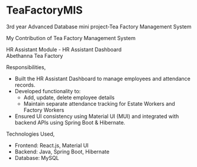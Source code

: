 # TeaFactoryMIS
3rd year Advanced Database mini project-Tea Factory Management System

My Contribution of Tea Factory Management System

HR Assistant Module - HR Assistant Dashboard  
Abethanna Tea Factory

Responsibilities,
- Built the HR Assistant Dashboard to manage employees and attendance records.
- Developed functionality to:
  - Add, update, delete employee details
  - Maintain separate attendance tracking for Estate Workers and Factory Workers
- Ensured UI consistency using Material UI (MUI) and integrated with backend APIs using Spring Boot & Hibernate.

Technologies Used,
- Frontend: React.js, Material UI  
- Backend: Java, Spring Boot, Hibernate  
- Database: MySQL
